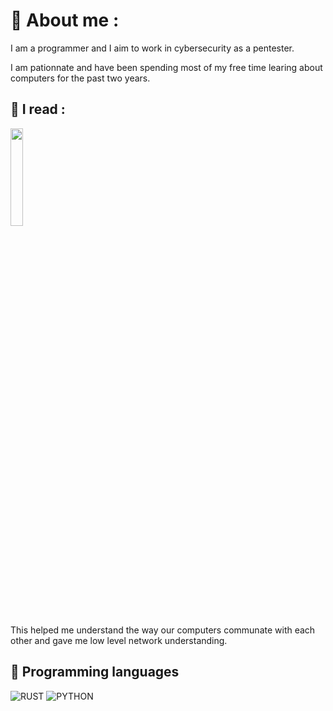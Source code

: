 # 🛜 About me :

I am a programmer and I aim to work in cybersecurity as a pentester.

I am pationnate and have been spending most of my free time learing about computers for the past two years.

## 📕 I read :

<img src="https://m.media-amazon.com/images/I/91LMg3sFl1L._AC_UF1000,1000_QL80_.jpg" width=20% height=20%>

This helped me understand the way our computers communate with each other and gave me low level network understanding.


## 🤖 Programming languages

![RUST](https://img.shields.io/badge/RUST-000000?style=for-the-badge&logo=rust&logoColor=green) 
![PYTHON](https://img.shields.io/badge/PYTHON-000000?style=for-the-badge&logo=python&logoColor=green)

